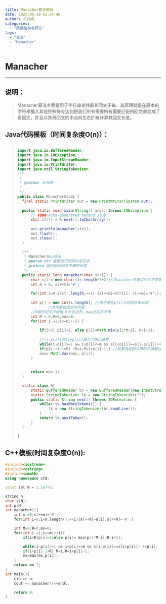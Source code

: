 ```yaml
---
title: Manacher算法模板
date: 2023-05-19 01:54:48
author: 长白崎
categories:
  - "数据结构与算法"
tags:
  - "算法"
  - "Manacher"
---
```




# Manacher

---

## 说明：

> Manacher算法主要是用于字符串查找最长回文子串，其原理就是在原本的字符串插入其他特殊符号达到把我们所有需要所有需要匹配的回文都变成了奇回文，并且以其奇回文的中点向左右扩散计算其回文长度。

## Java代码模板（时间复杂度O(n)）：

> ```java
> 
> import java.io.BufferedReader;
> import java.io.IOException;
> import java.io.InputStreamReader;
> import java.io.PrintWriter;
> import java.util.StringTokenizer;
> /**
>  * 
>  * @author 长白崎
>  *
>  */
> public class ManacherStudy {
> 	final static PrintWriter out = new PrintWriter(System.out);
> 	
> 	public static void main(String[] args) throws IOException {
> 		// TODO Auto-generated method stub
> 		char str[] = R.next().toCharArray();
> 		
> 		out.println(manacher(str));
> 		out.flush();
> 		out.close();
> 	}
> 	
> 	/**
> 	 * Manacher核心算法
> 	 * @param str 需要进行判断的字符串
> 	 * @return 返回最长回文子串的长度
> 	 */
> 	public static long manacher(char str[]) {
> 		char s[] = new char[str.length*2+2];//Manacher处理过后的字符串
> 		int m = 0; s[++m]='#';
> 		
> 		for(int i=0;i<str.length;++i) {s[++m]=str[i]; s[++m]='#';};
> 		
> 		int p[] = new int[s.length]; //用于寄存p[i]点的回文串长度
> 				//M为最右回文中间值
> 		//M最长回文中间值,R为右边界，max长回文子串
> 		int M = 0,R=0,max=0;
> 		for(int i =1;i<=m;++i) {
> 			
> 			if(i>R) p[i]=1; else p[i]=Math.min(p[2*M-i], R-i+1);
> 			
> 			//(i-p[i])和(i+p[i])是为了防止越界
> 			while(i-p[i]>=1 && i+p[i]<=m && s[i+p[i]]==s[i-p[i]])++p[i];
> 			if(p[i]+i-1>R) {M=i;R=i+p[i]-1;} //如果当前回文串的长度超过之前的最大覆盖回文串的长度那么久替换M和R
> 			max= Math.max(max, p[i]);
> 		}
> 		
> 		
> 		return max-1;
> 	}
> 	
> 	static class R{
> 		static BufferedReader br = new BufferedReader(new InputStreamReader(System.in));
> 		static StringTokenizer tk = new StringTokenizer("");
> 		public static String next() throws IOException {
> 			while(!tk.hasMoreTokens()) {
> 				tk = new StringTokenizer(br.readLine());
> 			}
> 			return tk.nextToken();
> 		}
> 	}
> 
> }
> 
> ```



## C++模板(时间复杂度O(n)):

```C++
#include<iostream>
#include<cstring>
#include<cmath>
using namespace std;

const int N = 2.2e7+5;

string n;
char s[N];
int p[N];
int manacher(){
    int m =0;s[++m]='#';
    for(int i=0;i<n.length();++i){s[++m]=n[i];s[++m]='#';}

    int M=0,R=0,mx=0;
    for(int i =1;i<=m;++i){
        if(i>R)p[i]=1;else p[i]= min(p[2*M-i],R-i+1);

        while(i-p[i]>=1 && i+p[i]<=m && s[i-p[i]]==s[i+p[i]]) ++p[i];
        if(i+p[i]-1>R) M=i,R=i+p[i]-1;
        mx=max(mx,p[i]);
    }
    return mx-1;
}
int main(){
    cin >> n;
    cout << manacher()<<endl;

    return 0;
}
```



